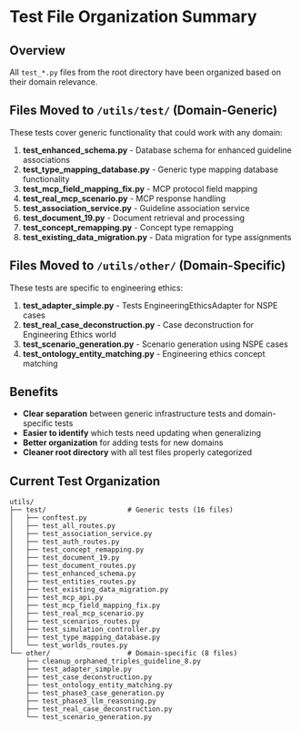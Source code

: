 # Test File Organization Summary

## Overview
All `test_*.py` files from the root directory have been organized based on their domain relevance.

## Files Moved to `/utils/test/` (Domain-Generic)
These tests cover generic functionality that could work with any domain:

1. **test_enhanced_schema.py** - Database schema for enhanced guideline associations
2. **test_type_mapping_database.py** - Generic type mapping database functionality
3. **test_mcp_field_mapping_fix.py** - MCP protocol field mapping
4. **test_real_mcp_scenario.py** - MCP response handling
5. **test_association_service.py** - Guideline association service
6. **test_document_19.py** - Document retrieval and processing
7. **test_concept_remapping.py** - Concept type remapping
8. **test_existing_data_migration.py** - Data migration for type assignments

## Files Moved to `/utils/other/` (Domain-Specific)
These tests are specific to engineering ethics:

1. **test_adapter_simple.py** - Tests EngineeringEthicsAdapter for NSPE cases
2. **test_real_case_deconstruction.py** - Case deconstruction for Engineering Ethics world
3. **test_scenario_generation.py** - Scenario generation using NSPE cases
4. **test_ontology_entity_matching.py** - Engineering ethics concept matching

## Benefits
- **Clear separation** between generic infrastructure tests and domain-specific tests
- **Easier to identify** which tests need updating when generalizing
- **Better organization** for adding tests for new domains
- **Cleaner root directory** with all test files properly categorized

## Current Test Organization
```
utils/
├── test/                    # Generic tests (16 files)
│   ├── conftest.py
│   ├── test_all_routes.py
│   ├── test_association_service.py
│   ├── test_auth_routes.py
│   ├── test_concept_remapping.py
│   ├── test_document_19.py
│   ├── test_document_routes.py
│   ├── test_enhanced_schema.py
│   ├── test_entities_routes.py
│   ├── test_existing_data_migration.py
│   ├── test_mcp_api.py
│   ├── test_mcp_field_mapping_fix.py
│   ├── test_real_mcp_scenario.py
│   ├── test_scenarios_routes.py
│   ├── test_simulation_controller.py
│   ├── test_type_mapping_database.py
│   └── test_worlds_routes.py
└── other/                   # Domain-specific (8 files)
    ├── cleanup_orphaned_triples_guideline_8.py
    ├── test_adapter_simple.py
    ├── test_case_deconstruction.py
    ├── test_ontology_entity_matching.py
    ├── test_phase3_case_generation.py
    ├── test_phase3_llm_reasoning.py
    ├── test_real_case_deconstruction.py
    └── test_scenario_generation.py
```